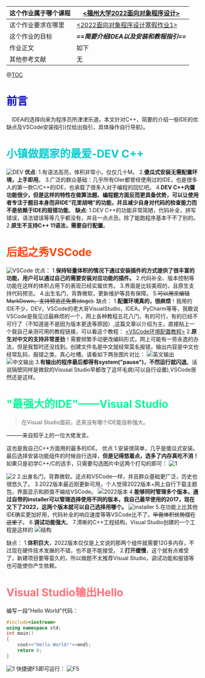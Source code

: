|这个作业属于哪个课程|[<福州大学2022面向对象程序设计>](https://edu.cnblogs.com/campus/fzu/2022OOP)|
|-- |-- |
|这个作业要求在哪里|[<2022面向对象程序设计寒假作业1>](https://edu.cnblogs.com/campus/fzu/2022OOP/homework/12432)|
|这个作业的目标|***==简要介绍IDEA以及安装和教程指引==***|
|作业正文|如下|
|其他参考文献|无|

@[TOC](目录)

# <font color=0008BF>前言</font>
&ensp;&ensp;IDEA的选择向来为程序员所津津乐道。本文针对C++，简要的介绍一些IDE的优缺点及VSCode安装指引(仅给出指引，具体操作自行导航)。
# <font color=#00CED1>小镇做题家的最爱-DEV C++ </font>
![DEV](https://img2020.cnblogs.com/blog/2725120/202201/2725120-20220117131932664-396866384.png)
**优点**:
1.有语法高亮，体积非常小，仅仅几十M。
2.**傻瓜式安装无需配置环境，上手即用**。
3.广泛的群众基础：几乎所有OIer都曾经使用过的IDE，也是很多人的第一款C/C++的IDE，也承载了很多人对于编程的回忆吧。
4.**DEV C++内置功能很少，但是这样的特性在做算法题、编程题方面反而更具备优势，可以让使用者专注于题目本身而非IDE“花里胡哨”的功能，并且减少自身对代码的检查能力而不是依赖于IDE的报错功能**。
**缺点**:
1.DEV C++的功能非常简陋，代码补全，拼写错误，语法错误等等几乎都没有，并且一点点丑。除了能跑程序基本干不了别的。
2.**原生不支持C++ 11语法，需要自行配置**。

# <font color=#FF4500>后起之秀VSCode</font>
![VSCode](https://img2020.cnblogs.com/blog/2725120/202201/2725120-20220117132246900-184143269.png)
优点：
1.**保持轻量体积的情况下通过安装插件的方式提供了很丰富的功能，用户可以通过自己的需要安装对应功能的插件。**
2.代码补全、版本控制等功能在这样的体积占用下的表现已经实属优秀。
3.界面是比较美观的，且原生支持代码预览。
4.出生名门，背靠微软，更新维护等具有保障。
5.~~可以用来编辑MarkDown，支持预览还免费(doge).~~
缺点：
1.**配置环境真的，很麻烦**！我用的IDE不少，DEV，VSCode的老大哥VisualStudio，IDEA，PyCharm等等，我敢说VSCode是我见过最麻烦的一个，网上各种教程五花八门，有的可行，有的已经不可行了（不知道是不是因为版本更迭等原因）,这篇文章以介绍为主，直接贴上一个我自己亲测可用的教程链接，可以看这个教程：
[<VSCode环境配置教程>](https://www.cnblogs.com/lkpp/p/vscode-cpp.html)
2.**原生对中文的支持非常差劲**！需要频繁手动更改编码形式，网上可能有一劳永逸的办法，但是我暂时还没找到。创建文件名是中文就经常莫名报错，输出内容是中文也经常乱码，报错之类，真心吐槽。请看如下两张图片对比：
![英文输出](https://img2020.cnblogs.com/blog/2725120/202201/2725120-20220117134042511-1470412810.png)
![中文输出](https://img2020.cnblogs.com/blog/2725120/202201/2725120-20220117134107694-1985871394.png)
3.**有输出的程序最后都得有system("pause")，不然运行就闪退**。话说隔壁同样是微软的Visusal Studio早都改了这坏毛病(可以自行设置),VSCode居然还是这样。
# <font color=00FA9A> "最强大的IDE"——Visual Studio</font>
> 在Visual Studio面前，还真没有哪个IDE能自称强大。

———来自知乎上的一位大佬发言。

这也是我自己C++方面用的最多的IDE。
优点
1.安装很简单，几乎是傻瓜式安装。最后选择安装功能组件的时候自行选择，**但是记得悠着点，选多了内存真吃不消！**
如果只是初学C++/C的选手，只需要勾选图片中这两个打勾的即可：
![1](https://img2020.cnblogs.com/blog/2725120/202201/2725120-20220117135028201-1165432034.png)


![2](https://img2020.cnblogs.com/blog/2725120/202201/2725120-20220117135000022-462838307.png)
2.出身名门，背靠微软。这点和VSCode一样，并且群众基础更广泛，历史也很悠久了。
3.2022版本最近刚更新可用，个人觉得2022版本+网上自行下载主题包，界面显示和颜值不输给VSCode。
![2022版本](https://img2020.cnblogs.com/blog/2725120/202201/2725120-20220117135449915-1272153849.png)
4.**能够同时管理多个版本，通过自带的installer可以管理选择使用不同的版本，我自己最早使用的2017，现在又下了2022，这两个版本就可以自己选择用哪个。**
![installer](https://img2020.cnblogs.com/blog/2725120/202201/2725120-20220117135743190-1064625193.png)
5.在功能上比其他IDE确实更加好用，代码补全的响应速度等等VSCode比不了。~~毕竟体积优势摆在这里了~~。
6.**调试功能强大**。
7.清晰的C++工程结构，Visual Studio创建的一个工程是这样的
![结构](https://img2020.cnblogs.com/blog/2725120/202201/2725120-20220117140407963-918826450.png)

缺点：
1.**体积巨大**，2022版本仅仅是上文说的那两个组件就需要12G多内存，不过现在硬件技术发展的不错，也不是不能接受。
2.**打开缓慢**，这个就有点难受了，新建项目要等蛮久的，所以做题不太推荐Visual Studio，调试功能和报错等也可能使你产生依赖。
# <font color=FF707A>Visual Studio输出Hello</font>

编写一段"Hello World"代码：
```C++
#include<iostream>
using namespace std;
int main()
{
    cout<<"Hello World!"<<endl;
    return 0;
}
```
![1](https://img2020.cnblogs.com/blog/2725120/202201/2725120-20220117141031726-363814871.png)
快捷键F5即可运行：
![F5](https://img2020.cnblogs.com/blog/2725120/202201/2725120-20220117141307471-3845060.png)